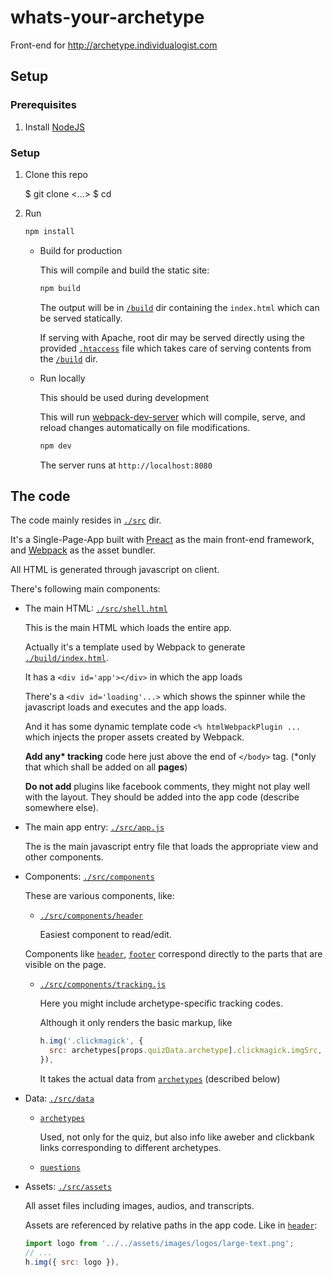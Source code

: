 # whats-your-archetype

Front-end for http://archetype.individualogist.com

## Setup

### Prerequisites

1. Install [NodeJS](https://nodejs.org/en/)

### Setup

1. Clone this repo

    $ git clone <...>
    $ cd <repo-dir>

2. Run

    ```sh
    npm install
    ```

    * Build for production

        This will compile and build the static site:

        ```sh
        npm build
        ```

        The output will be in [`/build`](build) dir containing the `index.html` which can be served statically.

        If serving with Apache, root dir may be served directly using the provided [`.htaccess`](.htaccess) file which takes care of serving contents from the [`/build`](build) dir.

    * Run locally

        This should be used during development

        This will run [webpack-dev-server] which will compile, serve, and reload changes automatically on file modifications.

        ```sh
        npm dev
        ```

        The server runs at `http://localhost:8080`


## The code

The code mainly resides in [`./src`](src) dir.

It's a Single-Page-App built with [Preact] as the main front-end framework, and [Webpack] as the asset bundler.

All HTML is generated through javascript on client.

There's following main components:

* The main HTML: [`./src/shell.html`](src/shell.html)

    This is the main HTML which loads the entire app.

    Actually it's a template used by Webpack to generate [`./build/index.html`](build/index.html).

    It has a `<div id='app'></div>` in which the app loads

    There's a `<div id='loading'...>` which shows the spinner while the javascript loads and executes and the app loads.

    And it has some dynamic template code `<% htmlWebpackPlugin ... ` which injects the proper assets created by Webpack.

    **Add any\* tracking** code here just above the end of `</body>` tag. (\*only that which shall be added on all **pages**)

    **Do not add** plugins like facebook comments, they might not play well with the layout. They should be added into the app code (describe somewhere else).

* The main app entry: [`./src/app.js`](src/app.js)

    The is the main javascript entry file that loads the appropriate view and other components.

* Components: [`./src/components`](src/components)

    These are various components, like:

    * [`./src/components/header`](src/components/header)

        Easiest component to read/edit.

    Components like [`header`](src/components/header), [`footer`](src/components/footer) correspond directly to the parts that are visible on the page.

    * [`./src/components/tracking.js`](src/components/tracking.js)

        Here you might include  archetype-specific tracking codes.

        Although it only renders the basic markup, like

        ```js
        h.img('.clickmagick', {
          src: archetypes[props.quizData.archetype].clickmagick.imgSrc,
        }),
        ```

        It takes the actual data from [`archetypes`](src/data/archetypes.js) (described below)


* Data: [`./src/data`](src/data)

    * [`archetypes`](src/data/archetypes.js)

        Used, not only for the quiz, but also info like aweber and clickbank links corresponding to different archetypes.

    * [`questions`](src/data/questions.js)


* Assets: [`./src/assets`](src/assets)

    All asset files including images, audios, and transcripts.

    Assets are referenced by relative paths in the app code. Like in [`header`](src/components/header):

    ```js
    import logo from '../../assets/images/logos/large-text.png';
    // ...
    h.img({ src: logo }),
    ```

[preact]: http://preactjs.com
[webpack]: https://webpack.js.org
[webpack-dev-server]: https://webpack.js.org/configuration/dev-server

